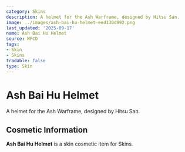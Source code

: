 ```yaml
---
category: Skins
description: A helmet for the Ash Warframe, designed by Hitsu San.
image: ../images/ash-bai-hu-helmet-eed130d992.png
last_updated: '2025-09-17'
name: Ash Bai Hu Helmet
source: WFCD
tags:
- Skin
- Skins
tradable: false
type: Skin
---
```


# Ash Bai Hu Helmet

A helmet for the Ash Warframe, designed by Hitsu San.

## Cosmetic Information

**Ash Bai Hu Helmet** is a skin cosmetic item for Skins.

